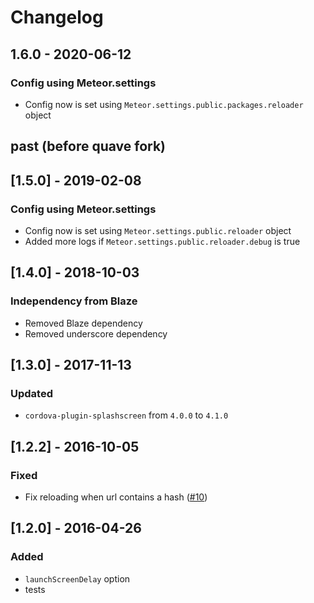 # Changelog
## 1.6.0 - 2020-06-12
### Config using Meteor.settings
- Config now is set using `Meteor.settings.public.packages.reloader` object

## past (before quave fork)
## [1.5.0] - 2019-02-08
### Config using Meteor.settings
- Config now is set using `Meteor.settings.public.reloader` object
- Added more logs if `Meteor.settings.public.reloader.debug` is true

## [1.4.0] - 2018-10-03
### Independency from Blaze
- Removed Blaze dependency
- Removed underscore dependency

## [1.3.0] - 2017-11-13
### Updated

- `cordova-plugin-splashscreen` from `4.0.0` to `4.1.0`

## [1.2.2] - 2016-10-05
### Fixed

- Fix reloading when url contains a hash ([#10](https://github.com/jamielob/reloader/issues/10))

## [1.2.0] - 2016-04-26
### Added
- `launchScreenDelay` option
- tests
